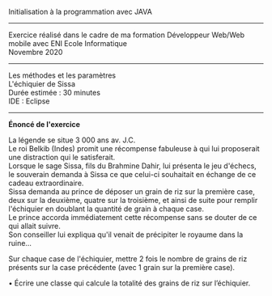 Initialisation à la programmation avec JAVA   
*******************************************
Exercice réalisé dans le cadre de ma formation Développeur Web/Web mobile avec ENI Ecole Informatique    
Novembre 2020  
*******************************************
Les méthodes et les paramètres  
L'échiquier de Sissa  
Durée estimée : 30 minutes    
IDE : Eclipse    
*******************************************
__Énoncé de l'exercice__  

La légende se situe 3 000 ans av. J.C.  
Le roi Belkib (Indes) promit une récompense fabuleuse à qui lui proposerait une distraction
qui le satisferait.  
Lorsque le sage Sissa, fils du Brahmine Dahir, lui présenta le jeu d'échecs, le souverain
demanda à Sissa ce que celui-ci souhaitait en échange de ce cadeau extraordinaire.  
Sissa demanda au prince de déposer un grain de riz sur la première case, deux sur la
deuxième, quatre sur la troisième, et ainsi de suite pour remplir l'échiquier en doublant la
quantité de grain à chaque case.  
Le prince accorda immédiatement cette récompense sans se douter de ce qui allait
suivre.  
Son conseiller lui expliqua qu'il venait de précipiter le royaume dans la ruine…  

Sur chaque case de l'échiquier, mettre 2 fois le nombre de grains de riz présents sur la
case précédente (avec 1 grain sur la première case).  

• Écrire une classe qui calcule la totalité des grains de riz sur l’échiquier.
